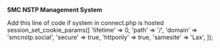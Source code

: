 **SMC NSTP Management System**

Add this line of code if system in connect.php is hosted
session_set_cookie_params([
     'lifetime' => 0,
     'path' => '/',
     'domain' => 'smcnstp.social',
     'secure' => true,
     'httponly' => true,
     'samesite' => 'Lax',
]);

